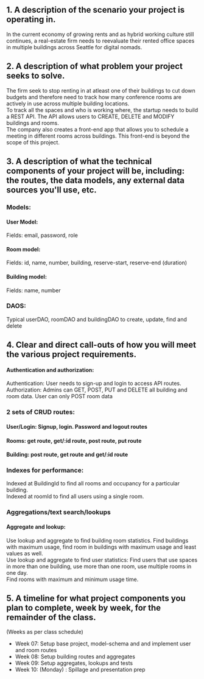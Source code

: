 ## 1. A description of the scenario your project is operating in.
In the current economy of growing rents and as hybrid working culture still continues, a real-estate firm needs to reevaluate their rented office spaces in multiple buildings across Seattle for digital nomads. <br>

## 2. A description of what problem your project seeks to solve.
The firm seek to stop renting in at atleast one of their buildings to cut down budgets and therefore need to track how many conference rooms are actively in use across multiple building locations. <br>
To track all the spaces and who is working where, the startup needs to build a REST API. The API allows users to CREATE, DELETE and MODIFY buildings and rooms. <br>
The company also creates a front-end app that allows you to schedule a meeting in different rooms across buildings. This front-end is beyond the scope of this project.


## 3. A description of what the technical components of your project will be, including: the routes, the data models, any external data sources you'll use, etc.


### Models:
#### User Model:
Fields: email, password, role
#### Room model: 
Fields: id, name, number, building, reserve-start, reserve-end (duration)
#### Building model:
Fields: name, number


### DAOS:
Typical userDAO, roomDAO and buildingDAO to create, update, find and delete


## 4. Clear and direct call-outs of how you will meet the various project requirements.
#### Authentication and authorization:
Authentication: User needs to sign-up and login to access API routes. <br>
Authorization: Admins can GET, POST, PUT and DELETE all building and room data. User can only POST room data <br>


### 2 sets of CRUD routes:
#### User/Login: Signup, login. Password and logout routes
#### Rooms: get route, get/:id route, post route, put route
#### Building: post route, get route and get/:id route

### Indexes for performance:
Indexed at BuildingId to find all rooms and occupancy for a particular building. <br>
Indexed at roomId to find all users using a single room. <br>

### Aggregations/text search/lookups
#### Aggregate and lookup: 
Use lookup and aggregate to find building room statistics. Find buildings with maximum usage, find room in buildings with maximum usage and least values as well. <br>
Use lookup and aggregate to find user statistics: Find users that use spaces in more than one building, use more than one room, use multiple rooms in one day. <br>
Find rooms with maximum and minimum usage time.

## 5. A timeline for what project components you plan to complete, week by week, for the remainder of the class. 
(Weeks as per class schedule) <br>
* Week 07: Setup base project, model–schema and and implement user and room routes
* Week 08: Setup building routes and aggregates
* Week 09: Setup aggregates, lookups and tests
* Week 10: (Monday) : Spillage and presentation prep

